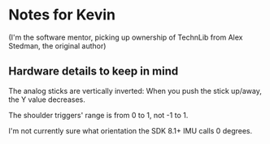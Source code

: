 # Notes for Kevin

(I'm the software mentor, picking up ownership of TechnLib from Alex Stedman, the original author)

## Hardware details to keep in mind

The analog sticks are vertically inverted: When you push the stick up/away, the Y value decreases.

The shoulder triggers' range is from 0 to 1, not -1 to 1.

I'm not currently sure what orientation the SDK 8.1+ IMU calls 0 degrees.

